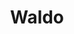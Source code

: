---
title: Waldo
headline: A WebAssembly import linker.
state: archived
feature: false
startDate: 02-22-2023
link: https://github.com/magnetardev/waldo
---